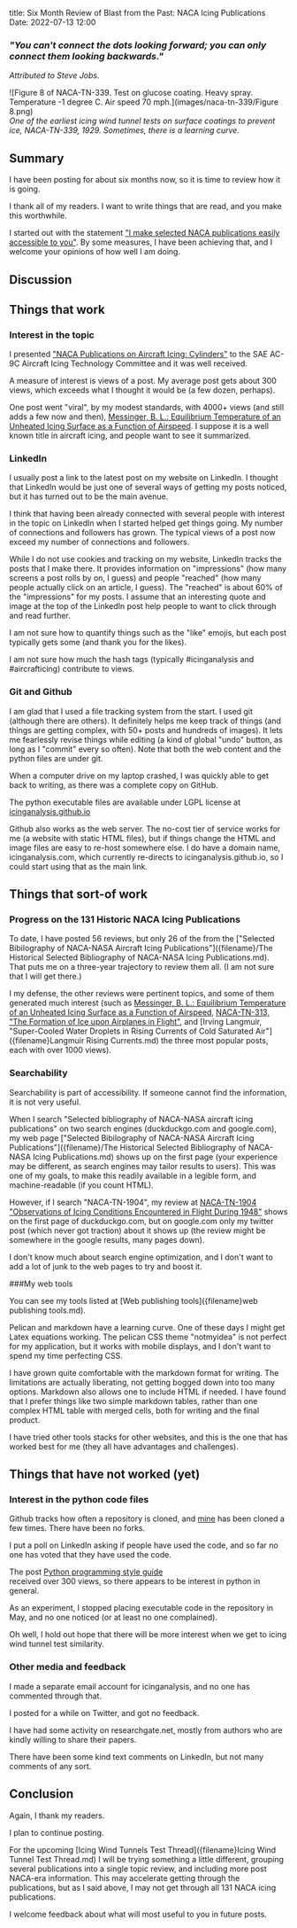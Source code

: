 title: Six Month Review of Blast from the Past: NACA Icing Publications    
Date: 2022-07-13 12:00  

### _"You can't connect the dots looking forward; you can only connect them looking backwards."_ 
_Attributed to Steve Jobs._  

![Figure 8 of NACA-TN-339. Test on glucose coating. Heavy spray. Temperature -1 degree C.
Air speed 70 mph.](images/naca-tn-339/Figure 8.png)  
_One of the earliest icing wind tunnel tests on surface coatings to prevent ice, NACA-TN-339, 1929. Sometimes, there is a learning curve._  

## Summary

I have been posting for about six months now, 
so it is time to review how it is going.  

I thank all of my readers. 
I want to write things that are read, and you make this worthwhile. 

I started out with the statement ["I make selected NACA publications easily accessible to you"]({filename}introduction.md). 
By some measures, I have been achieving that, 
and I welcome your opinions of how well I am doing. 

## Discussion  

## Things that work

### Interest in the topic  

I presented ["NACA Publications on Aircraft Icing: Cylinders"](https://icinganalysis.github.io/images/cylinder_thread_wrap_up/SAE%20presentation%20Cook.pdf) 
to the SAE AC-9C Aircraft Icing Technology Committee and it was well received. 

A measure of interest is views of a post. 
My average post gets about 300 views, 
which exceeds what I thought it would be (a few dozen, perhaps). 

One post went "viral", by my modest standards, with 4000+ views (and still adds a few now and then), 
[Messinger, B. L.: Equilibrium Temperature of an Unheated Icing Surface as a Function of Airspeed]({filename}messinger.md). 
I suppose it is a well known title in aircraft icing, 
and people want to see it summarized. 

### LinkedIn

I usually post a link to the latest post on my website on LinkedIn. 
I thought that LinkedIn would be just one of several ways of getting my posts noticed, 
but it has turned out to be the main avenue. 

I think that having been already connected with several people 
with interest in the topic on LinkedIn when I started helped get things going.
My number of connections and followers has grown. 
The typical views of a post now exceed my number of connections and followers. 

While I do not use cookies and tracking on my website, 
LinkedIn tracks the posts that I make there. 
It provides information on "impressions" (how many screens a post rolls by on, I guess) 
and people "reached" (how many people actually click on an article, I guess).
The "reached" is about 60% of the "impressions" for my posts. 
I assume that an interesting quote and image at the top of the LinkedIn post help 
people to want to click through and read further. 

I am not sure how to quantify things such as the "like" emojis, 
but each post typically gets some (and thank you for the likes). 

I am not sure how much the hash tags (typically #icinganalysis and #aircrafticing) 
contribute to views. 

### Git and Github

I am glad that I used a file tracking system from the start. 
I used git (although there are others). 
It definitely helps me keep track of things
(and things are getting complex, with 50+ posts and hundreds of images). 
It lets me fearlessly revise things while editing 
(a kind of global "undo" button, as long as I "commit" every so often). 
Note that both the web content and the python files are under git. 

When a computer drive on my laptop crashed, 
I was quickly able to get back to writing, 
as there was a complete copy on GitHub.

The python executable files are available under LGPL license at [icinganalysis.github.io](https://github.com/icinganalysis/icinganalysis.github.io/tree/main/icinganalysis) 

Github also works as the web server. 
The no-cost tier of service works for me (a website with static HTML files), 
but if things change the HTML and image files are easy to 
re-host somewhere else. 
I do have a domain name, icinganalysis.com, 
which currently re-directs to icinganalysis.github.io, 
so I could start using that as the main link. 

## Things that sort-of work

### Progress on the 131 Historic NACA Icing Publications 

To date, I have posted 56 reviews, but only 26 of the from the ["Selected Bibilography of NACA-NASA Aircraft Icing Publications"]({filename}/The Historical Selected Bibliography of NACA-NASA Icing Publications.md).  
That puts me on a three-year trajectory to review them all. 
(I am not sure that I will get there.) 

I my defense, the other reviews were pertinent topics, 
and some of them generated much interest 
(such as [Messinger, B. L.: Equilibrium Temperature of an Unheated Icing Surface as a Function of Airspeed]({filename}messinger.md), 
[NACA-TN-313, "The Formation of Ice upon Airplanes in Flight"]({filename}NACA-TN-313.md), 
and [Irving Langmuir, "Super-Cooled Water Droplets in Rising Currents of Cold Saturated Air"]({filename}Langmuir Rising Currents.md) 
the three most popular posts, each with over 1000 views). 

### Searchability

Searchability is part of accessibility. 
If someone cannot find the information, it is not very useful. 

When I search "Selected bibliography of NACA-NASA aircraft icing publications" on two search engines
(duckduckgo.com and google.com), my web page ["Selected Bibilography of NACA-NASA Aircraft Icing Publications"]({filename}/The Historical Selected Bibliography of NACA-NASA Icing Publications.md) 
shows up on the first page 
(your experience may be different, as search engines may tailor results to users). 
This was one of my goals, to make this readily available in a legible form, 
and machine-readable (if you count HTML).

However, if I search "NACA-TN-1904", my review at [NACA-TN-1904 "Observations of Icing Conditions Encountered in Flight During 1948"]({filename}/NACA-TN-1904.md) 
shows on the first page of duckduckgo.com, but on google.com 
only my twitter post (which never got traction) about it shows up
(the review might be somewhere in the google results, many pages down).

I don't know much about search engine optimization, 
and I don't want to add a lot of junk to the web pages to try and boost it. 

###My web tools

You can see my tools listed at [Web publishing tools]({filename}web publishing tools.md).  

Pelican and markdown have a learning curve. 
One of these days I might get Latex equations working. 
The pelican CSS theme "notmyidea" is not perfect for my application, 
but it works with mobile displays, and I don't 
want to spend my time perfecting CSS. 

I have grown quite comfortable with the markdown format for writing. 
The limitations are actually liberating, not getting bogged down into too many options. 
Markdown also allows one to include HTML if needed. 
I have found that I prefer things like two simple markdown tables, 
rather than one complex HTML table with merged cells, 
both for writing and the final product. 

I have tried other tools stacks for other websites, 
and this is the one that has worked best for me
(they all have advantages and challenges). 

## Things that have not worked (yet)

### Interest in the python code files

Github tracks how often a repository is cloned, 
and [mine](https://github.com/icinganalysis/icinganalysis.github.io/tree/main/icinganalysis) has been cloned a few times. 
There have been no forks. 

I put a poll on LinkedIn asking if people have used the code, 
and so far no one has voted that they have used the code. 

The post [Python programming style guide]({filename}python_style_guide.md)  
received over 300 views, 
so there appears to be interest in python in general. 

As an experiment, I stopped placing executable code in the repository in May, 
and no one noticed 
(or at least no one complained). 

Oh well, I hold out hope that there will be more interest when 
we get to icing wind tunnel test similarity. 

### Other media and feedback

I made a separate email account for icinganalysis, and no one has commented through that. 

I posted for a while on Twitter, and got no feedback. 

I have had some activity on researchgate.net, 
mostly from authors who are kindly willing to share their papers. 

There have been some kind text comments on LinkedIn, but not many comments of any sort. 

## Conclusion

Again, I thank my readers. 

I plan to continue posting.

For the upcoming [Icing Wind Tunnels Test Thread]({filename}Icing Wind Tunnel Test Thread.md) 
I will be trying something a little different, 
grouping several publications into a single topic review, 
and including more post NACA-era information. 
This may accelerate getting through the publications, 
but as I said above, I may not get through all 131 NACA icing publications. 

I welcome feedback about what will most useful to you in future posts. 





